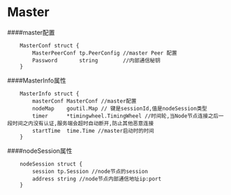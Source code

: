 # Master

####master配置
```
	MasterConf struct {
		MasterPeerConf tp.PeerConfig //master Peer 配置
		Password       string        //内部通信秘钥
	}
```

####MasterInfo属性
```
	MasterInfo struct {
		masterConf MasterConf //master配置
		nodeMap    goutil.Map // 键是sessionId,值是nodeSession类型
		timer      *timingwheel.TimingWheel //时间轮,当Node节点连接之后一段时间之内没有认证,服务端会超时自动断开,防止其他恶意连接
		startTime  time.Time //master启动时的时间
	}
```

####nodeSession属性
```
	nodeSession struct {
		session tp.Session //node节点的session
		address string //node节点内部通信地址ip:port
	}
```
